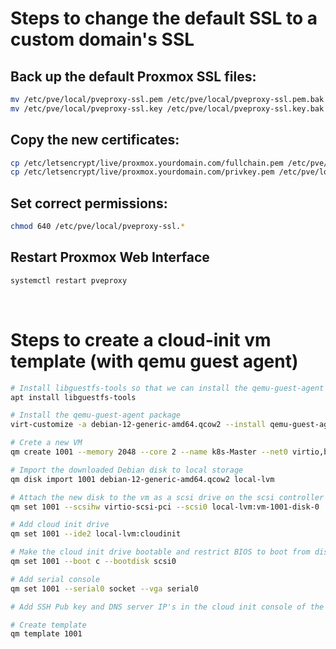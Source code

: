 
# Steps to change the default SSL to a custom domain's SSL

## Back up the default Proxmox SSL files:
``` bash
mv /etc/pve/local/pveproxy-ssl.pem /etc/pve/local/pveproxy-ssl.pem.bak
mv /etc/pve/local/pveproxy-ssl.key /etc/pve/local/pveproxy-ssl.key.bak
```

## Copy the new certificates:
``` bash
cp /etc/letsencrypt/live/proxmox.yourdomain.com/fullchain.pem /etc/pve/local/pveproxy-ssl.pem
cp /etc/letsencrypt/live/proxmox.yourdomain.com/privkey.pem /etc/pve/local/pveproxy-ssl.key
```

## Set correct permissions:
``` bash
chmod 640 /etc/pve/local/pveproxy-ssl.*
```

## Restart Proxmox Web Interface
``` bash
systemctl restart pveproxy
```

<br>

# Steps to create a cloud-init vm template (with qemu guest agent)

``` bash
# Install libguestfs-tools so that we can install the qemu-guest-agent on to the downloaded image
apt install libguestfs-tools

# Install the qemu-guest-agent package
virt-customize -a debian-12-generic-amd64.qcow2 --install qemu-guest-agent

# Crete a new VM
qm create 1001 --memory 2048 --core 2 --name k8s-Master --net0 virtio,bridge=vmbr0

# Import the downloaded Debian disk to local storage 
qm disk import 1001 debian-12-generic-amd64.qcow2 local-lvm

# Attach the new disk to the vm as a scsi drive on the scsi controller
qm set 1001 --scsihw virtio-scsi-pci --scsi0 local-lvm:vm-1001-disk-0

# Add cloud init drive
qm set 1001 --ide2 local-lvm:cloudinit

# Make the cloud init drive bootable and restrict BIOS to boot from disk only
qm set 1001 --boot c --bootdisk scsi0

# Add serial console
qm set 1001 --serial0 socket --vga serial0

# Add SSH Pub key and DNS server IP's in the cloud init console of the VM 1001

# Create template
qm template 1001

```
<br>


